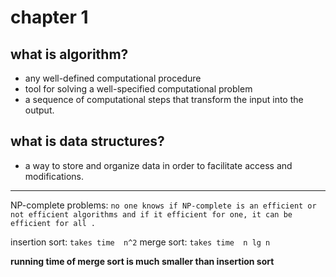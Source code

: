 # chapter 1

## what is algorithm?
- any well-defined computational procedure 
- tool for solving a well-specified computational problem
- a sequence of computational steps that transform the input into the output.

## what is data structures?
-  a way to store and organize data in order to facilitate access and modifications.

---

NP-complete problems: `no one knows if NP-complete is an efficient or not efficient algorithms and if it efficient for one, it can be efficient for all . `


 insertion sort: ` takes time  n^2 `
 merge sort: ` takes time  n lg n `

 **running time of merge sort is much smaller than insertion sort**


 

